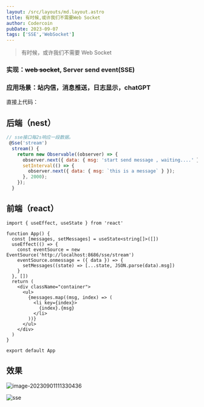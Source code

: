 ```yaml
---
layout: /src/layouts/md.layout.astro
title: 有时候,或许我们不需要Web Socket
author: Codercoin
pubDate: 2023-09-07
tags: ['SSE','WebSocket']
---
```


> 有时候，或许我们不需要 Web Socket

### 实现：~~web socket~~, Server send event(SSE)

### 应用场景：站内信，消息推送，日志显示，chatGPT

直接上代码：

## 后端（nest）

```javascript
// sse接口每2s响应一段数据。
 @Sse('stream')
  stream() {
    return new Observable((observer) => {
      observer.next({ data: { msg: 'start send message , waiting....' } });
      setInterval(() => {
        observer.next({ data: { msg: `this is a message` } });
      }, 2000);
    });
  }
```

## 前端（react）

```tsx
import { useEffect, useState } from 'react'

function App() {
  const [messages, setMessages] = useState<string[]>([])
  useEffect(() => {
    const eventSource = new EventSource('http://localhost:8686/sse/stream')
    eventSource.onmessage = ({ data }) => {
      setMessages((state) => [...state, JSON.parse(data).msg])
    }
  }, [])
  return (
    <div className="container">
      <ul>
        {messages.map((msg, index) => (
          <li key={index}>
            {index}.{msg}
          </li>
        ))}
      </ul>
    </div>
  )
}

export default App
```

## 效果

![image-20230901111330436](https://github.com/codercoin98/frontend-notebook/assets/55039022/76953407-531e-43ef-81ab-27b18438ac81)

![sse](https://github.com/codercoin98/frontend-notebook/assets/55039022/4177328c-e19d-4e11-9145-46658a108edd)
